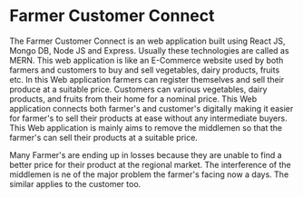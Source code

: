 # Farmer Customer Connect

The Farmer Customer Connect is an web application built using React JS, Mongo DB, Node JS and Express. Usually these technologies are called as MERN. This web application is like an E-Commerce website used by both farmers and customers to buy and sell vegetables, dairy products, fruits etc. In this Web application farmers can register themselves and sell their produce at a suitable price. Customers can various vegetables, dairy products, and fruits from their home for a nominal price. This Web application connects both farmer's and customer's digitally making it easier for farmer's to sell their products at ease without any intermediate buyers. This Web application is mainly aims to remove the middlemen so that the farmer's can sell their products at a suitable price.

Many Farmer's are ending up in losses because they are unable to find a better price for their product at the regional market. The interference of the middlemen is ne of the major problem the farmer's facing now a days. The similar applies to the customer too.
